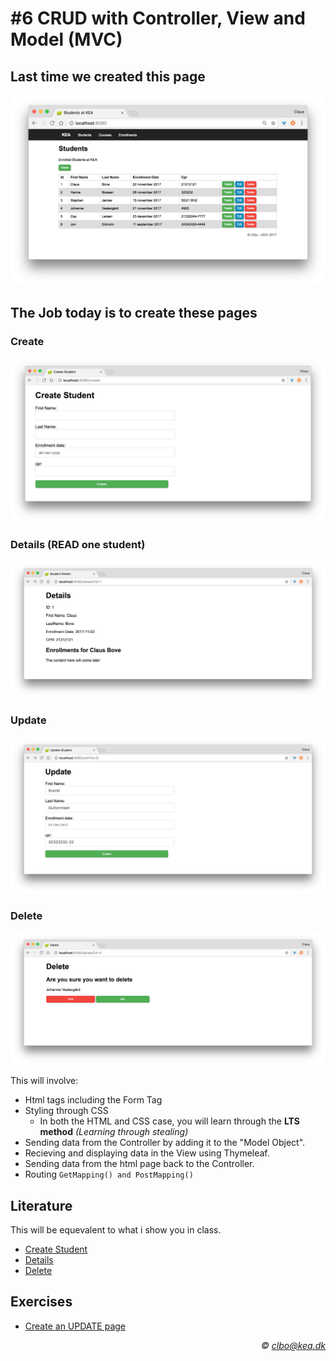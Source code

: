 # #6 CRUD with Controller, View and Model (MVC)

## Last time we created this page
<img src="/students_index.png" />      

## The Job today is to create these pages
### Create    
<img src="/create.png" />    

### Details (READ one student)    
<img src="/details.png" />    

### Update    
<img src="/update.png" />    

### Delete    
<img src="/delete.png" />    


This will involve:
* Html tags including the Form Tag
* Styling through CSS
  * In both the HTML and CSS case, you will learn through the **LTS method** _(Learning through stealing)_ 
* Sending data from the Controller by adding it to the "Model Object".
* Recieving and displaying data in the View using Thymeleaf.
* Sending data from the html page back to the Controller.
* Routing ```` GetMapping() and PostMapping() ````   


## Literature
This will be equevalent to what i show you in class.

* [Create Student](https://github.com/StudentsAdministration/06_tutorial_create_student)
* [Details](https://github.com/StudentsAdministration/06_tutorial_details_student)
* [Delete](https://github.com/StudentsAdministration/06_tutorial_delete_student/blob/master/README.md)

## Exercises

* [Create an UPDATE page](https://github.com/StudentsAdministration/06_exercise_update_page/blob/master/README.md)


_<div align="right">&copy; clbo@kea.dk</div>_
